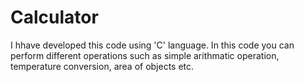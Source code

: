 # Calculator
I hhave developed this code using 'C' language. In this code you can perform different operations such as simple arithmatic operation, temperature conversion, area of objects etc. 

